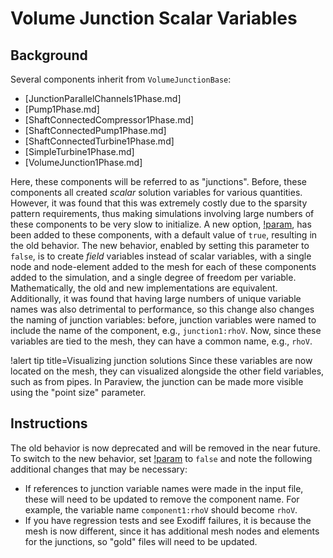 # Volume Junction Scalar Variables

## Background

Several components inherit from `VolumeJunctionBase`:

- [JunctionParallelChannels1Phase.md]
- [Pump1Phase.md]
- [ShaftConnectedCompressor1Phase.md]
- [ShaftConnectedPump1Phase.md]
- [ShaftConnectedTurbine1Phase.md]
- [SimpleTurbine1Phase.md]
- [VolumeJunction1Phase.md]

Here, these components will be referred to as "junctions".
Before, these components all created *scalar* solution variables for various
quantities. However, it was found that this was extremely costly due to the
sparsity pattern requirements, thus making simulations involving large numbers
of these components to be very slow to initialize. A new option,
[!param](/Components/VolumeJunction1Phase/use_scalar_variables), has been added
to these components, with a default value of `true`, resulting in the old behavior.
The new behavior, enabled by setting this parameter to `false`, is to create
*field* variables instead of scalar variables, with a single node and node-element added to the
mesh for each of these components added to the simulation, and a single degree
of freedom per variable. Mathematically, the old and new implementations are
equivalent. Additionally, it was found that having large numbers of unique
variable names was also detrimental to performance, so this change also changes
the naming of junction variables: before, junction variables were named to
include the name of the component, e.g., `junction1:rhoV`. Now, since these
variables are tied to the mesh, they can have a common name, e.g., `rhoV`.

!alert tip title=Visualizing junction solutions
Since these variables are now located on the mesh, they can visualized alongside
the other field variables, such as from pipes. In Paraview, the junction can be
made more visible using the "point size" parameter.

## Instructions

The old behavior is now deprecated and will be removed in the near
future. To switch to the new behavior, set
[!param](/Components/VolumeJunction1Phase/use_scalar_variables)
to `false` and note the following additional changes that may be necessary:

- If references to junction variable names were made in the input file,
  these will need to be updated to remove the component name. For example,
  the variable name `component1:rhoV` should become `rhoV`.
- If you have regression tests and see Exodiff failures, it is because the mesh
  is now different, since it has additional mesh nodes and elements for the
  junctions, so "gold" files will need to be updated.
